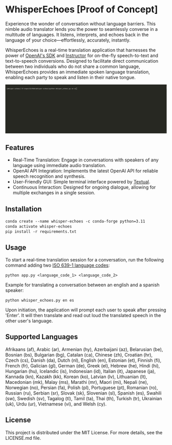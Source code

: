 # WhisperEchoes [Proof of Concept]
Experience the wonder of conversation without language barriers. This nimble audio translator lends you the power to seamlessly converse in a multitude of languages. It listens, interprets, and echoes back in the language of your choice—effortlessly, accurately, instantly.

WhisperEchoes is a real-time translation application that harnesses the power of [OpenAI's SDK](https://platform.openai.com/docs/overview) and [Instructor](https://github.com/jxnl/instructor) for on-the-fly speech-to-text and text-to-speech conversions. Designed to facilitate direct communication between two individuals who do not share a common language, WhisperEchoes provides an immediate spoken language translation, enabling each party to speak and listen in their native tongue.

![Use Case](whisper-echoes.gif)

## Features
- Real-Time Translation: Engage in conversations with speakers of any language using immediate audio translation.
- OpenAI API Integration: Implements the latest OpenAI API for reliable speech recognition and synthesis.
- User-Friendly GUI: Simple terminal interface powered by [Textual](https://github.com/textualize/textual/).
- Continuous Interaction: Designed for ongoing dialogue, allowing for multiple exchanges in a single session.

## Installation

```
conda create --name whisper-echoes -c conda-forge python=3.11
conda activate whisper-echoes
pip install -r requirements.txt
```

## Usage
To start a real-time translation session for a conversation, run the following command adding two [ISO 639-1 language codes](https://en.wikipedia.org/wiki/List_of_ISO_639-1_codes):

```
python app.py <language_code_1> <language_code_2>
```

Example for translating a conversation between an english and a spanish speaker:

```
python whisper_echoes.py en es
```

Upon initiation, the application will prompt each user to speak after pressing 'Enter'. It will then translate and read out loud the translated speech in the other user's language.

## Supported Languages

Afrikaans (af), Arabic (ar), Armenian (hy), Azerbaijani (az), Belarusian (be), Bosnian (bs), Bulgarian (bg), Catalan (ca), Chinese (zh), Croatian (hr), Czech (cs), Danish (da), Dutch (nl), English (en), Estonian (et), Finnish (fi), French (fr), Galician (gl), German (de), Greek (el), Hebrew (he), Hindi (hi), Hungarian (hu), Icelandic (is), Indonesian (id), Italian (it), Japanese (ja), Kannada (kn), Kazakh (kk), Korean (ko), Latvian (lv), Lithuanian (lt), Macedonian (mk), Malay (ms), Marathi (mr), Maori (mi), Nepali (ne), Norwegian (no), Persian (fa), Polish (pl), Portuguese (pt), Romanian (ro), Russian (ru), Serbian (sr), Slovak (sk), Slovenian (sl), Spanish (es), Swahili (sw), Swedish (sv), Tagalog (tl), Tamil (ta), Thai (th), Turkish (tr), Ukrainian (uk), Urdu (ur), Vietnamese (vi), and Welsh (cy).

## License
This project is distributed under the MIT License. For more details, see the LICENSE.md file.